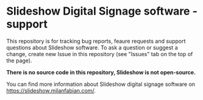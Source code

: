 # Slideshow Digital Signage software - support

This repository is for tracking bug reports, feaure requests and support questions about Slideshow software. To ask a question or suggest a change, create new Issue in this repository (see "Issues" tab on the top of the page).

**There is no source code in this repository, Slideshow is not open-source.**

You can find more information about Slideshow digital signage software on https://slideshow.milanfabian.com/.
